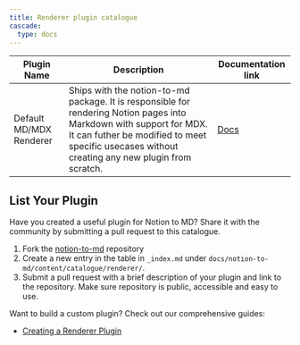 ```yaml
---
title: Renderer plugin catalogue
cascade:
  type: docs
---
```


| Plugin Name | Description | Documentation link |
| --- | --- | --- |
| Default MD/MDX Renderer | Ships with the notion-to-md package. It is responsible for rendering Notion pages into Markdown with support for MDX. It can futher be modified to meet specific usecases without creating any new plugin from scratch. | [Docs](/notion-to-md/docs/v4/guides/how-to-modify-renderer-plugin) |

## List Your Plugin

Have you created a useful plugin for Notion to MD? Share it with the community by submitting a pull request to this catalogue.

1. Fork the [notion-to-md](https://github.com/souvikinator/notion-to-md) repository
2. Create a new entry in the table in `_index.md` under `docs/notion-to-md/content/catalogue/renderer/`.
3. Submit a pull request with a brief description of your plugin and link to the repository. Make sure repository is public, accessible and easy to use.


Want to build a custom plugin? Check out our comprehensive guides:

- [Creating a Renderer Plugin](../docs/v4/guides/how-to-create-renderer-from-scratch)

